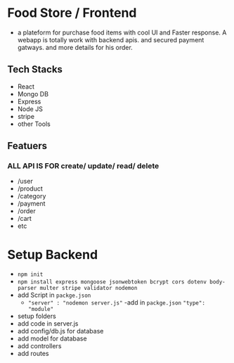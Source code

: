 # Food Store / Frontend
- a plateform for purchase food items with cool UI and Faster response. A webapp is totally work with backend apis. and secured payment gatways. and more details for his order.
## Tech Stacks
- React 
- Mongo DB
- Express
- Node JS
- stripe
- other Tools

## Featuers
### ALL API IS FOR create/ update/ read/ delete
- /user 
- /product
- /category
- /payment
- /order
- /cart
- etc

# Setup Backend

 - ``npm init``
 - ``npm install express mongoose jsonwebtoken bcrypt cors dotenv body-parser multer stripe validator nodemon``
 - add Script in `packge.json`
    - `"server" : "nodemon server.js"`
-add in `packge.json` `"type": "module"`
- setup folders
- add code in server.js
- add config/db.js for database
- add model for database
- add controllers 
- add routes